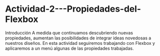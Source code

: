 # Actividad-2---Propiedades-del-Flexbox
 Introducción A medida que continuamos descubriendo nuevas propiedades, aumentan las posibilidades de integrar ideas novedosas a nuestros diseños. En esta actividad seguiremos trabajando con Flexbox y aplicaremos a un menú algunas de las propiedades trabajadas.
